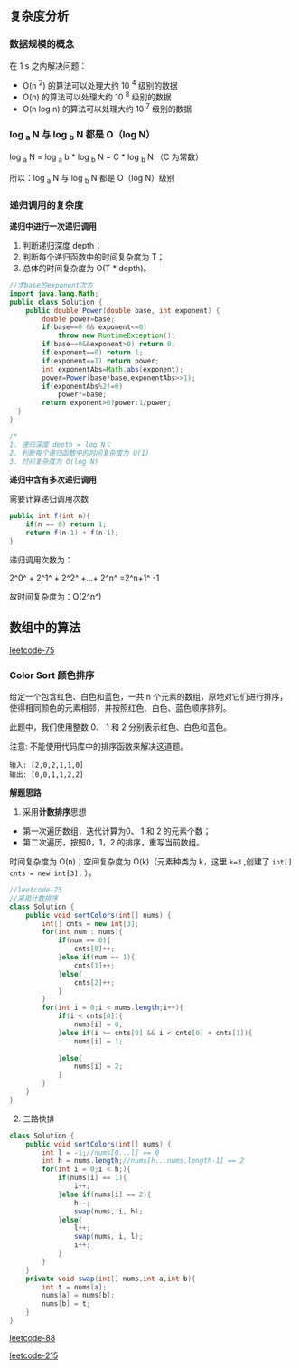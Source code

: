 ## 复杂度分析



### 数据规模的概念

在 1 s 之内解决问题：

- O(n <sup>2</sup>) 的算法可以处理大约 10 <sup>4</sup> 级别的数据
- O(n) 的算法可以处理大约 10 <sup>8</sup> 级别的数据
- O(n log n) 的算法可以处理大约 10 <sup>7</sup> 级别的数据

### log <sub>a</sub> N 与 log <sub>b</sub> N 都是 O（log N）

log <sub>a</sub> N = log <sub>a</sub> b * log <sub>b</sub> N = C * log <sub>b</sub> N （C 为常数）

所以：log <sub>a</sub> N 与 log <sub>b</sub> N 都是 O（log N）级别

### 递归调用的复杂度

**递归中进行一次递归调用**

1. 判断递归深度 depth；
2. 判断每个递归函数中的时间复杂度为 T；
3. 总体的时间复杂度为 O(T * depth)。

```java
//求base的exponent次方
import java.lang.Math;
public class Solution {
    public double Power(double base, int exponent) {
        double power=base;
        if(base==0 && exponent<=0) 
            throw new RuntimeException();
        if(base==0&&exponent>0) return 0;
        if(exponent==0) return 1;
        if(exponent==1) return power;
        int exponentAbs=Math.abs(exponent);
        power=Power(base*base,exponentAbs>>1);
        if(exponentAbs%2!=0)
            power*=base;
        return exponent>0?power:1/power;
  }
}

/*
1. 递归深度 depth = log N；
2. 判断每个递归函数中的时间复杂度为 O(1)
3. 时间复杂度为 O(log N)
```

**递归中含有多次递归调用**

需要计算递归调用次数

```java
public int f(int n){
    if(n == 0) return 1;
    return f(n-1) + f(n-1);
}
```

递归调用次数为：

2^0^ + 2^1^ + 2^2^ +...+ 2^n^ =2^n+1^  -1

故时间复杂度为：O(2^n^)



## 数组中的算法

[leetcode-75](<https://leetcode-cn.com/problems/sort-colors/>)

### Color Sort 颜色排序

给定一个包含红色、白色和蓝色，一共 n 个元素的数组，原地对它们进行排序，使得相同颜色的元素相邻，并按照红色、白色、蓝色顺序排列。

此题中，我们使用整数 0、 1 和 2 分别表示红色、白色和蓝色。

注意:
不能使用代码库中的排序函数来解决这道题。

```
输入: [2,0,2,1,1,0]
输出: [0,0,1,1,2,2]
```

**解题思路**

1. 采用**计数排序**思想

- 第一次遍历数组，迭代计算为0、 1 和 2 的元素个数；
- 第二次遍历，按照0，1，2 的排序，重写当前数组。

时间复杂度为 O(n)；空间复杂度为 O(k)（元素种类为 k，这里  `k=3` ,创建了 `int[] cnts = new int[3];` ）。

```java
//leetcode-75
//采用计数排序
class Solution {
    public void sortColors(int[] nums) {
        int[] cnts = new int[3];
        for(int num : nums){
            if(num == 0){
                cnts[0]++;
            }else if(num == 1){
                cnts[1]++;
            }else{
                cnts[2]++;
            }
        }
        for(int i = 0;i < nums.length;i++){
            if(i < cnts[0]){
                nums[i] = 0;
            }else if(i >= cnts[0] && i < cnts[0] + cnts[1]){
                nums[i] = 1;
            
            }else{
                nums[i] = 2;
            }
        }        
    }
}
```

2. 三路快排



```java
class Solution {
    public void sortColors(int[] nums) {
        int l = -1;//nums[0...l] == 0
        int h = nums.length;//nums[h...nums.length-1] == 2
        for(int i = 0;i < h;){
            if(nums[i] == 1){
                i++;
            }else if(nums[i] == 2){
                h--;
                swap(nums, i, h);
            }else{
                l++;
                swap(nums, i, l);
                i++;
            }            
        }        
    }
    private void swap(int[] nums,int a,int b){
        int t = nums[a];
        nums[a] = nums[b];
        nums[b] = t;
    }
}
```

[leetcode-88](<https://leetcode-cn.com/problems/merge-sorted-array/>)

[leetcode-215](<https://leetcode-cn.com/problems/kth-largest-element-in-an-array/>)